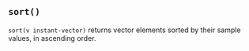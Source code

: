 ## `sort()`

`sort(v instant-vector)` returns vector elements sorted by their sample values,
in ascending order.
